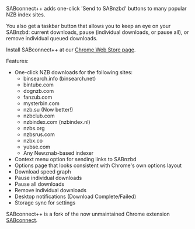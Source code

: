 SABconnect++ adds one-click 'Send to SABnzbd' buttons to many popular NZB index sites.

You also get a taskbar button that allows you to keep an eye on your SABnzbd: current downloads, pause (individual downloads, or pause all), or remove individual queued downloads.

Install SABconnect++ at our [Chrome Web Store page](https://chrome.google.com/webstore/detail/okphadhbbjadcifjplhifajfacbkkbod).

Features:

  * One-click NZB downloads for the following sites:
    * binsearch.info (binsearch.net)
    * bintube.com
    * dognzb.com
    * fanzub.com
    * mysterbin.com
    * nzb.su (Now better!)
    * nzbclub.com
    * nzbindex.com (nzbindex.nl)
    * nzbs.org
    * nzbsrus.com
    * nzbx.co
    * yubse.com
    * Any Newznab-based indexer
  * Context menu option for sending links to SABnzbd
  * Options page that looks consistent with Chrome's own options layout
  * Download speed graph
  * Pause individual downloads
  * Pause all downloads
  * Remove individual downloads
  * Desktop notifications (Download Complete/Failed)
  * Storage sync for settings

SABconnect++ is a fork of the now unmaintained Chrome extension [SABconnect](http://code.google.com/p/sabconnect/).

